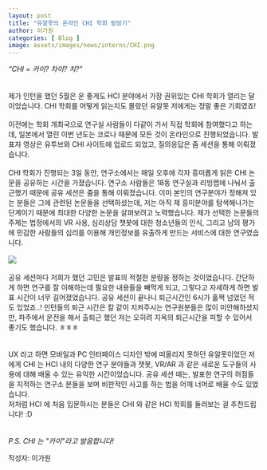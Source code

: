 ```yaml
---
layout: post
title: "유알못의 온라인 CHI 학회 탐방기"
author: 이가원
categories: [ Blog ]
image: assets/images/news/interns/CHI.png
---
```


<i>“CHI = 카이? 차이? 치?”</i><br>
<br>
<br>
제가 인턴을 했던 5월은 운 좋게도 HCI 분야에서 가장 권위있는 CHI 학회가 열리는 달이었습니다. CHI 학회를 어떻게 읽는지도 몰랐던 유알못 저에게는 정말 좋은 기회였죠! <br>
<br>
이전에는 학회 개최국으로 연구실 사람들이 다같이 가서 직접 학회에 참여했다고 하는데, 일본에서 열린 이번 년도는 코로나 때문에 모든 것이 온라인으로 진행되었습니다. 발표자 영상은 유투브와 CHI 사이트에 업로드 되었고, 질의응답은 줌 세션을 통해 이뤄졌습니다.<br>
<br>
CHI 학회가 진행되는 3일 동안, 연구소에서는 매일 오후에 각자 흥미롭게 읽은 CHI 논문을 공유하는 시간을 가졌습니다. 
연구소 사람들은 18동 연구실과 리빙랩에 나눠서 출근했기 때문에 공유 세션은 줌을 통해 이뤄졌습니다. 이미 본인의 연구분야가 정해져 있는 분들은 그에 관련된 논문들을 선택하셨는데, 저는 아직 제 흥미분야를 탐색해나가는 단계이기 때문에 최대한 다양한 논문을 살펴보려고 노력했습니다. 제가 선택한 논문들의 주제는 법정에서의 VR 사용, 심리상담 챗봇에 대한 청소년들의 인식, 그리고 남의 평가에 민감한 사람들의 심리를 이용해 개인정보를 유출하게 만드는 서비스에 대한 연구였습니다.
<br>
<br>
<img src="{{site.baseurl}}/assets/images/news/interns/CHI.png">
<br>
<br>
공유 세션마다 저희가 했던 고민은 발표의 적절한 분량을 정하는 것이었습니다. 간단하게 하면 연구를 잘 이해하는데 필요한 내용들을 빼먹게 되고, 그렇다고 자세하게 하면 발표 시간이 너무 길어졌었습니다. 공유 세션이 끝나니 퇴근시간인 6시가 훌쩍 넘었던 적도 있었죠..! 인턴들의 퇴근 시간은 칼 같이 지켜주시는 연구원분들은 많이 미안해하셨지만, 파주에서 운전을 해서 출퇴근 했던 저는 오히려 지옥의 퇴근시간을 피할 수 있어서 좋기도 했습니다. ㅎㅎㅎ<br>
<br>
<br>
UX 라고 하면 모바일과 PC 인터페이스 디자인 밖에 떠올리지 못하던 유알못이었던 저에게 CHI 는 HCI 내의 다양한 연구 분야들과 챗봇, VR/AR 과 같은 새로운 도구들의 사용에 대해 배울 수 있는 유익한 시간이었습니다. 공유 세션 때는, 발표한 연구의 허점들을 지적하는 연구소 분들을 보며 비판적인 사고를 하는 법을 어깨 너머로 배울 수도 있었습니다.<br>
저처럼 HCI 에 처음 입문하시는 분들은 CHI 와 같은 HCI 학회를 둘러보는 걸 추천드립니다! :D<br>
<br>
<br>
<i>P.S. CHI 는 "카이"라고 발음합니다!</i>
<br>

작성자: 이가원 <br>